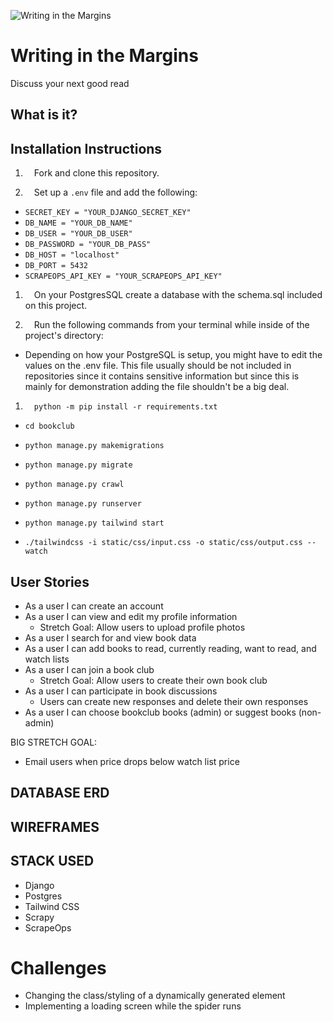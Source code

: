 ![Writing in the Margins](./public/images/logo.png)

# Writing in the Margins

Discuss your next good read

## What is it?

## Installation Instructions

1. &emsp;Fork and clone this repository.

1. &emsp;Set up a `.env` file and add the following:

- `SECRET_KEY = "YOUR_DJANGO_SECRET_KEY"`
- `DB_NAME = "YOUR_DB_NAME"`
- `DB_USER = "YOUR_DB_USER"`
- `DB_PASSWORD = "YOUR_DB_PASS"`
- `DB_HOST = "localhost"`
- `DB_PORT = 5432`
- `SCRAPEOPS_API_KEY = "YOUR_SCRAPEOPS_API_KEY"`

1. &emsp;On your PostgresSQL create a database with the schema.sql included on this project.

1. &emsp;Run the following commands from your terminal while inside of the project's directory:

- Depending on how your PostgreSQL is setup, you might have to edit the values on the .env file. This file usually should be not included in repositories since it contains sensitive information but since this is mainly for demonstration adding the file shouldn't be a big deal.

1. &emsp;`python -m pip install -r requirements.txt`

- `cd bookclub`

- `python manage.py makemigrations`

- `python manage.py migrate`

- `python manage.py crawl`

- `python manage.py runserver`

- `python manage.py tailwind start`

- `./tailwindcss -i static/css/input.css -o static/css/output.css --watch`

## User Stories

- As a user I can create an account
- As a user I can view and edit my profile information
  - Stretch Goal: Allow users to upload profile photos
- As a user I search for and view book data
- As a user I can add books to read, currently reading, want to read, and watch lists
- As a user I can join a book club
  - Stretch Goal: Allow users to create their own book club
- As a user I can participate in book discussions
  - Users can create new responses and delete their own responses
- As a user I can choose bookclub books (admin) or suggest books (non-admin)

BIG STRETCH GOAL:

- Email users when price drops below watch list price

## DATABASE ERD

## WIREFRAMES

## STACK USED

- Django
- Postgres
- Tailwind CSS
- Scrapy
- ScrapeOps

# Challenges

- Changing the class/styling of a dynamically generated element
- Implementing a loading screen while the spider runs
